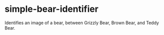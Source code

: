 # simple-bear-identifier
Identifies an image of a bear, between Grizzly Bear, Brown Bear, and Teddy Bear.
